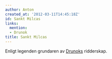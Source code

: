 ```yaml
---
author: Anton
created_at: '2012-03-11T14:45:18Z'
id: Sankt Milcas
links:
  mention:
  - Drunok
title: Sankt Milcas
---
```


Enligt legenden grundaren av [Drunoks] ridderskap.

  [Drunoks]: Drunok
